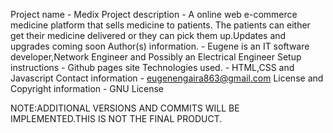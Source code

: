 Project name - Medix
Project description - A online web e-commerce medicine platform that sells medicine to patients.
                      The patients can either get their medicine delivered or they can pick them up.Updates and upgrades coming soon
Author(s) information. - Eugene is an IT software developer,Network Engineer and Possibly an Electrical Engineer
Setup instructions - Github pages site
Technologies used. - HTML,CSS and Javascript
Contact information - eugenengaira863@gmail.com
License and Copyright information - GNU License

NOTE:ADDITIONAL VERSIONS AND COMMITS WILL BE IMPLEMENTED.THIS IS NOT THE FINAL PRODUCT.

